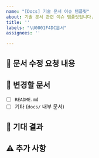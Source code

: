 ```yaml
---
name: "[Docs] 기술 문서 이슈 템플릿"
about: 기술 문서 관련 이슈 템플릿입니다.
title: ''
labels: "\U0001F4DC문서"
assignees: ''

---
```


## 📄 문서 수정 요청 내용
<!--수정하거나 추가할 문서 내용을 설명해주세요.-->

## 📑 변경할 문서
- [ ] `README.md`
- [ ] 기타 (`docs/` 내부 문서)

## 🚀 기대 결과
<!--문서가 수정되면 어떤 내용이 반영되어야 하는지 설명해주세요.-->

## ⚠️ 추가 사항
<!--추가로 참고할 사항이 있다면 적어주세요.-->
